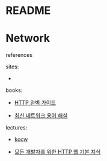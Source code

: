 # README



# Network

references

sites:

- 

books:

- [HTTP 완벽 가이드](http://www.kyobobook.co.kr/product/detailViewKor.laf?ejkGb=KOR&mallGb=KOR&barcode=9788966261208&orderClick=LEa&Kc=)

- [최신 네트워크 용어 해설](http://www.kyobobook.co.kr/product/detailViewKor.laf?ejkGb=KOR&mallGb=KOR&barcode=9788956747026&orderClick=LEa&Kc=)

lectures:

- [kocw](http://www.kocw.net/home/search/kemView.do?kemId=1312397)

- [모든 개발자를 위한 HTTP 웹 기본 지식](https://www.inflearn.com/course/http-%EC%9B%B9-%EB%84%A4%ED%8A%B8%EC%9B%8C%ED%81%AC)

